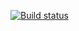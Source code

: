 [![Build status](https://ci.appveyor.com/api/projects/status/6l8j87iks21xxmjm?svg=true)](https://ci.appveyor.com/project/Andrej-ori/auto-dz4-selenide-demo)

